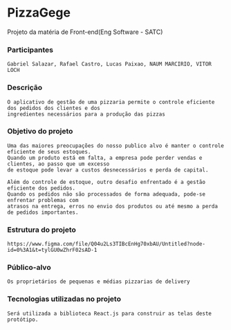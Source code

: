 # PizzaGege
Projeto da matéria de Front-end(Eng Software - SATC)

### Participantes
    Gabriel Salazar, Rafael Castro, Lucas Paixao, NAUM MARCIRIO, VITOR LOCH

### Descrição
    O aplicativo de gestão de uma pizzaria permite o controle eficiente dos pedidos dos clientes e dos 
    ingredientes necessários para a produção das pizzas

### Objetivo do projeto 
    Uma das maiores preocupações do nosso publico alvo é manter o controle eficiente de seus estoques. 
    Quando um produto está em falta, a empresa pode perder vendas e clientes, ao passo que um excesso 
    de estoque pode levar a custos desnecessários e perda de capital.

    Além do controle de estoque, outro desafio enfrentado é a gestão eficiente dos pedidos. 
    Quando os pedidos não são processados de forma adequada, pode-se enfrentar problemas com
    atrasos na entrega, erros no envio dos produtos ou até mesmo a perda de pedidos importantes.

### Estrutura do projeto
    https://www.figma.com/file/Q04u2Ls3TIBcEnHg70xbAU/Untitled?node-id=0%3A1&t=tylGU0wZhrF02sAD-1

### Público-alvo
    Os proprietários de pequenas e médias pizzarias de delivery

### Tecnologias utilizadas no projeto
    Será utilizada a biblioteca React.js para construir as telas deste protótipo.
